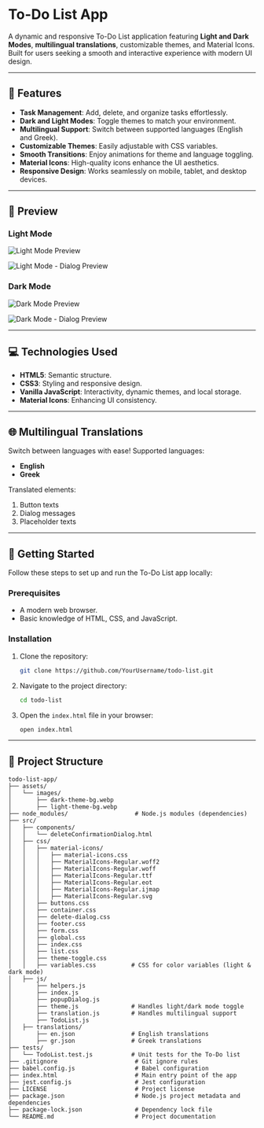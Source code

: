 # To-Do List App

A dynamic and responsive To-Do List application featuring **Light and Dark Modes**, **multilingual translations**, customizable themes, and Material Icons. Built for users seeking a smooth and interactive experience with modern UI design.

---

## 🌟 Features

-   **Task Management**: Add, delete, and organize tasks effortlessly.
-   **Dark and Light Modes**: Toggle themes to match your environment.
-   **Multilingual Support**: Switch between supported languages (English and Greek).
-   **Customizable Themes**: Easily adjustable with CSS variables.
-   **Smooth Transitions**: Enjoy animations for theme and language toggling.
-   **Material Icons**: High-quality icons enhance the UI aesthetics.
-   **Responsive Design**: Works seamlessly on mobile, tablet, and desktop devices.

---

## 📸 Preview

### Light Mode

![Light Mode Preview](https://github.com/user-attachments/assets/c2815fe2-a36d-4a1d-b7d8-419ef977d386)


![Light Mode - Dialog Preview](https://github.com/user-attachments/assets/c4747a17-00b8-464e-9c8f-598729cb8c42)


### Dark Mode

![Dark Mode Preview](https://github.com/user-attachments/assets/7512302d-1dc4-48ca-8769-78bd43c02025)


![Dark Mode - Dialog Preview](https://github.com/user-attachments/assets/6575553f-3087-4be5-a244-eb0a49636856)


---

## 💻 Technologies Used

-   **HTML5**: Semantic structure.
-   **CSS3**: Styling and responsive design.
-   **Vanilla JavaScript**: Interactivity, dynamic themes, and local storage.
-   **Material Icons**: Enhancing UI consistency.

---

## 🌐 Multilingual Translations

Switch between languages with ease! Supported languages:

-   **English**
-   **Greek**

Translated elements:

1. Button texts
2. Dialog messages
3. Placeholder texts

---

## 🚀 Getting Started

Follow these steps to set up and run the To-Do List app locally:

### Prerequisites

-   A modern web browser.
-   Basic knowledge of HTML, CSS, and JavaScript.

### Installation

1. Clone the repository:

    ```bash
    git clone https://github.com/YourUsername/todo-list.git
    ```

2. Navigate to the project directory:

    ```bash
    cd todo-list
    ```

3. Open the `index.html` file in your browser:
    ```bash
    open index.html
    ```

---

## 📂 Project Structure

```plaintext
todo-list-app/
├── assets/
│   └── images/
│       ├── dark-theme-bg.webp
│       ├── light-theme-bg.webp
├── node_modules/                   # Node.js modules (dependencies)
├── src/
│   ├── components/
│   │   └── deleteConfirmationDialog.html
│   ├── css/
│   │   ├── material-icons/
│   │   │   ├── material-icons.css
│   │   │   ├── MaterialIcons-Regular.woff2
│   │   │   ├── MaterialIcons-Regular.woff
│   │   │   ├── MaterialIcons-Regular.ttf
│   │   │   ├── MaterialIcons-Regular.eot
│   │   │   ├── MaterialIcons-Regular.ijmap
│   │   │   ├── MaterialIcons-Regular.svg
│   │   ├── buttons.css
│   │   ├── container.css
│   │   ├── delete-dialog.css
│   │   ├── footer.css
│   │   ├── form.css
│   │   ├── global.css
│   │   ├── index.css
│   │   ├── list.css
│   │   ├── theme-toggle.css
│   │   ├── variables.css          # CSS for color variables (light & dark mode)
│   ├── js/
│       ├── helpers.js
│       ├── index.js
│       ├── popupDialog.js
│       ├── theme.js               # Handles light/dark mode toggle
│       ├── translation.js         # Handles multilingual support
│       ├── TodoList.js
│   ├── translations/
│       ├── en.json                # English translations
│       ├── gr.json                # Greek translations
├── tests/
│   └── TodoList.test.js           # Unit tests for the To-Do list
├── .gitignore                      # Git ignore rules
├── babel.config.js                 # Babel configuration
├── index.html                      # Main entry point of the app
├── jest.config.js                  # Jest configuration
├── LICENSE                         # Project license
├── package.json                    # Node.js project metadata and dependencies
├── package-lock.json               # Dependency lock file
└── README.md                       # Project documentation
```
